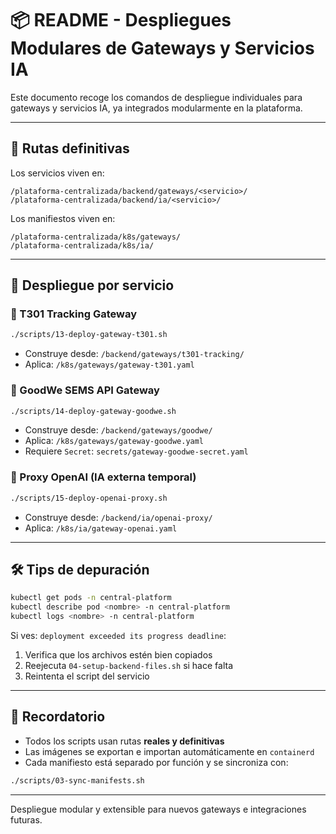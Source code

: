 # 📦 README - Despliegues Modulares de Gateways y Servicios IA

Este documento recoge los comandos de despliegue individuales para gateways y servicios IA, ya integrados modularmente en la plataforma.

---

## 🧭 Rutas definitivas

Los servicios viven en:
```
/plataforma-centralizada/backend/gateways/<servicio>/
/plataforma-centralizada/backend/ia/<servicio>/
```

Los manifiestos viven en:
```
/plataforma-centralizada/k8s/gateways/
/plataforma-centralizada/k8s/ia/
```

---

## 🚀 Despliegue por servicio

### 🔹 T301 Tracking Gateway
```bash
./scripts/13-deploy-gateway-t301.sh
```
- Construye desde: `/backend/gateways/t301-tracking/`
- Aplica: `/k8s/gateways/gateway-t301.yaml`

### 🔹 GoodWe SEMS API Gateway
```bash
./scripts/14-deploy-gateway-goodwe.sh
```
- Construye desde: `/backend/gateways/goodwe/`
- Aplica: `/k8s/gateways/gateway-goodwe.yaml`
- Requiere `Secret`: `secrets/gateway-goodwe-secret.yaml`

### 🔹 Proxy OpenAI (IA externa temporal)
```bash
./scripts/15-deploy-openai-proxy.sh
```
- Construye desde: `/backend/ia/openai-proxy/`
- Aplica: `/k8s/ia/gateway-openai.yaml`

---

## 🛠 Tips de depuración

```bash
kubectl get pods -n central-platform
kubectl describe pod <nombre> -n central-platform
kubectl logs <nombre> -n central-platform
```

Si ves: `deployment exceeded its progress deadline`:
1. Verifica que los archivos estén bien copiados
2. Reejecuta `04-setup-backend-files.sh` si hace falta
3. Reintenta el script del servicio

---

## 📍 Recordatorio

- Todos los scripts usan rutas **reales y definitivas**
- Las imágenes se exportan e importan automáticamente en `containerd`
- Cada manifiesto está separado por función y se sincroniza con:
```bash
./scripts/03-sync-manifests.sh
```

---

Despliegue modular y extensible para nuevos gateways e integraciones futuras.

